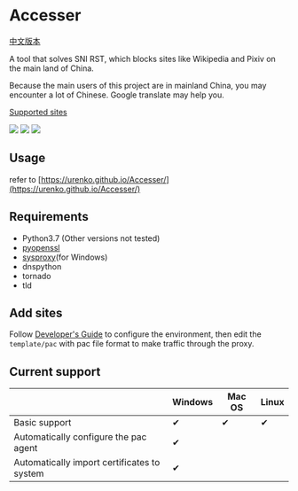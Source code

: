 # Accesser
[中文版本](README.md)

A tool that solves SNI RST, which blocks sites like Wikipedia and Pixiv on the main land of China.

Because the main users of this project are in mainland China, you may encounter a lot of Chinese. Google translate may help you.

[Supported sites](https://github.com/URenko/Accesser/wiki/目前支持的站点)

[![](https://img.shields.io/github/release/URenko/Accesser.svg)](https://github.com/URenko/Accesser/releases/latest)
[![](https://img.shields.io/github/downloads/URenko/Accesser/total.svg)](https://github.com/URenko/Accesser/releases/latest)
[![](https://img.shields.io/github/license/URenko/Accesser.svg)](https://github.com/URenko/Accesser/blob/master/LICENSE)

## Usage
refer to [https://urenko.github.io/Accesser/](https://urenko.github.io/Accesser/)

## Requirements
- Python3.7 (Other versions not tested)
- [pyopenssl](https://pyopenssl.org/)
- [sysproxy](https://github.com/Noisyfox/sysproxy)(for Windows)
- dnspython
- tornado
- tld

## Add sites
Follow [Developer's Guide](https://github.com/URenko/Accesser/wiki/开发者指南) to configure the environment, then edit the `template/pac` with pac file format to make traffic through the proxy.

## Current support
|                                            |Windows|Mac OS|Linux|
|--------------------------------------------|-------|------|-----|
|Basic support                               |  ✔  |  ✔  | ✔ |
|Automatically configure the pac agent       |  ✔  |      |     |
|Automatically import certificates to system |  ✔  |      |     |
